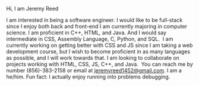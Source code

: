 Hi, I am Jeremy Reed

I am interested in being a software engineer. I would like to be full-stack since I enjoy both back and front-end
I am currently majoring in computer science. I am proficient in C++, HTML, and Java. And I would say intermediate in CSS, Assembly Language, C, Python, and SQL. 
I am currently working on getting better with CSS and JS since I am taking a web development course, but I wish to become proficient in as many languages as possible, and I will work towards that.
I am looking to collaborate on projects working with HTML, CSS, JS, C++, and Java. 
You can reach me by number (856)-383-2158 or email at jeremyreed1452@gmail.com.
I am a he/him.
Fun fact: I actually enjoy running into problems debugging.


<!---
Jreed25/Jreed25 is a ✨ special ✨ repository because its `README.md` (this file) appears on your GitHub profile.
You can click the Preview link to take a look at your changes.
--->
